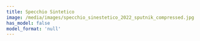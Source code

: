 ```yaml
---
title: Specchio Sintetico
image: /media/images/specchio_sinestetico_2022_sputnik_compressed.jpg
has_model: false
model_format: 'null'
---
```

